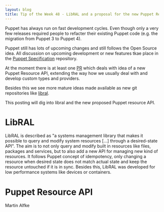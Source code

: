 ```yaml
---
layout: blog
title: Tip of the Week 48 - LibRAL and a proposal for the new Puppet Resource API
---
```


Puppet has always run on fast development cycles. Even though only a very few releases required people to refacter their existing Puppet code (e.g. the migration from Puppet 3 to Puppet 4).

Puppet still has lots of upcoming changes and still follows the Open Source idea. All discussion on upcoming development or new features tkae place in the [Puppet Specification](https://github.com/puppetlabs/puppet-specifications) repository.

At the moment there is at least one [PR](https://github.com/puppetlabs/puppet-specifications/pull/93) which deals with idea of a new Puppet Resource API, extending the way how we usually deal with and develop custom types and providers.

Besides this we see more mature ideas made available as new git repositories like [libral](https://github.com/puppetlabs/libral).

This posting will dig into libral and the new proposed Puppet resource API.

# LibRAL

LibRAL is described as "a systems management library that makes it possible to query and modify system resources [...] through a desired-state API".
The aim is to not only query and modify built in resources like files, packages and services, but to also add a new API for managing new kind of resources. It follows Puppet concept of idempotency, only changing a resource when desired state does not match actual state and keep the resource untouched if it is in sync.
Besides this, LibRAL was developed for low performance systems like devices or containers.



# Puppet Resource API

Martin Alfke

